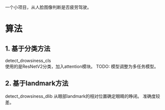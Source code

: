 一个小项目，从人脸图像判断是否疲劳驾驶。
# 算法

## 1. 基于分类方法

detect_drowsiness_cls  
使用的是ResNetV2分类，加入attention模块。 
TODO: 模型调整为多任务模型。

## 2. 基于landmark方法

detect_drowsiness_dlib
从眼部landmark的相对位置确定眼睛的睁闭。 
准确度较差。
